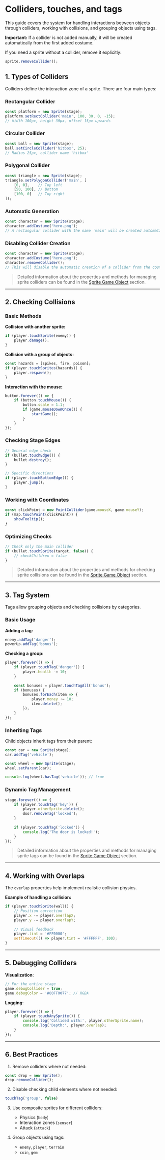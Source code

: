 # Colliders, touches, and tags

This guide covers the system for handling interactions between objects through colliders, working with collisions, and grouping objects using tags.

**Important:** If a collider is not added manually, it will be created automatically from the first added costume.

If you need a sprite without a collider, remove it explicitly:
```javascript
sprite.removeCollider();
```

## 1. Types of Colliders

Colliders define the interaction zone of a sprite. There are four main types:

### Rectangular Collider
```javascript
const platform = new Sprite(stage);
platform.setRectCollider('main', 100, 30, 0, -15); 
// Width 100px, height 30px, offset 15px upwards
```

### Circular Collider
```javascript
const ball = new Sprite(stage);
ball.setCircleCollider('hitbox', 25); 
// Radius 25px, collider name 'hitbox'
```

### Polygonal Collider
```javascript
const triangle = new Sprite(stage);
triangle.setPolygonCollider('main', [
    [0, 0],    // Top left
    [50, 100], // Bottom
    [100, 0]   // Top right
]);
```

### Automatic Generation
```javascript
const character = new Sprite(stage);
character.addCostume('hero.png'); 
// A rectangular collider with the name 'main' will be created automatically from the first added costume
```

### Disabling Collider Creation

```javascript
const character = new Sprite(stage);
character.addCostume('hero.png'); 
character.removeCollider(); 
// This will disable the automatic creation of a collider from the costume 
```

> Detailed information about the properties and methods for managing sprite colliders can be found in the [Sprite Game Object](sprite.md#colliders) section.

---

## 2. Checking Collisions

### Basic Methods

**Collision with another sprite:**
```javascript
if (player.touchSprite(enemy)) {
    player.damage();
}
```

**Collision with a group of objects:**
```javascript
const hazards = [spikes, fire, poison];
if (player.touchSprites(hazards)) {
    player.respawn();
}
```

**Interaction with the mouse:**
```javascript
button.forever(() => {
    if (button.touchMouse()) {
        button.scale = 1.1;
        if (game.mouseDownOnce()) {
            startGame();
        }
    }
});
```

### Checking Stage Edges

```javascript
// General edge check
if (bullet.touchEdge()) {
    bullet.destroy();
}

// Specific directions
if (player.touchBottomEdge()) {
    player.jump();
}
```

### Working with Coordinates

```javascript
const clickPoint = new PointCollider(game.mouseX, game.mouseY);
if (map.touchPoint(clickPoint)) {
    showTooltip();
}
```

### Optimizing Checks
```javascript
// Check only the main collider
if (bullet.touchSprite(target, false)) {
    // checkChildren = false
}
```

> Detailed information about the properties and methods for checking sprite collisions can be found in the [Sprite Game Object](sprite.md#collisions) section.

---

## 3. Tag System

Tags allow grouping objects and checking collisions by categories.

### Basic Usage

**Adding a tag:**
```javascript
enemy.addTag('danger');
powerUp.addTag('bonus');
```

**Checking a group:**
```javascript
player.forever(() => {
    if (player.touchTag('danger')) {
        player.health -= 10;
    }
    
    const bonuses = player.touchTagAll('bonus');
    if (bonuses) {
        bonuses.forEach(item => {
            player.money += 10;
            item.delete();
        });
    }
});
```

### Inheriting Tags

Child objects inherit tags from their parent:
```javascript
const car = new Sprite(stage);
car.addTag('vehicle');

const wheel = new Sprite(stage);
wheel.setParent(car);

console.log(wheel.hasTag('vehicle')); // true
```

### Dynamic Tag Management
```javascript
stage.forever(() => {
    if (player.touchTag('key')) {
        player.otherSprite.delete();
        door.removeTag('locked');
    }
    
    if (player.touchTag('locked')) {
        console.log('The door is locked!');
    }
});
```

> Detailed information about the properties and methods for managing sprite tags can be found in the [Sprite Game Object](sprite.md#tags) section.

---

## 4. Working with Overlaps

The `overlap` properties help implement realistic collision physics.

**Example of handling a collision:**
```javascript
if (player.touchSprite(wall)) {
    // Position correction
    player.x -= player.overlapX;
    player.y -= player.overlapY;
    
    // Visual feedback
    player.tint = '#FF0000';
    setTimeout(() => player.tint = '#FFFFFF', 100);
}
```

---

## 5. Debugging Colliders

**Visualization:**
```javascript
// For the entire stage
game.debugCollider = true;
game.debugColor = '#00FF0077'; // RGBA
```

**Logging:**
```javascript
player.forever(() => {
    if (player.touchAnySprite()) {
        console.log('Collided with:', player.otherSprite.name);
        console.log('Depth:', player.overlap);
    }
});
```

---

## 6. Best Practices

1. Remove colliders where not needed:
```javascript
const drop = new Sprite();
drop.removeCollider();
```

2. Disable checking child elements where not needed:
```javascript
touchTag('group', false)
```

3. Use composite sprites for different colliders:
   - Physics (`body`)
   - Interaction zones (`sensor`)
   - Attack (`attack`)

4. Group objects using tags:
   - `enemy`, `player`, `terrain`
   - `coin`, `gem`
